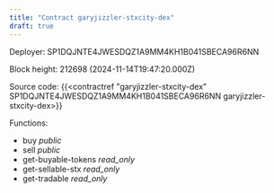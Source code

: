 ```yaml
---
title: "Contract garyjizzler-stxcity-dex"
draft: true
---
```

Deployer: SP1DQJNTE4JWESDQZ1A9MM4KH1B041SBECA96R6NN


 



Block height: 212698 (2024-11-14T19:47:20.000Z)

Source code: {{<contractref "garyjizzler-stxcity-dex" SP1DQJNTE4JWESDQZ1A9MM4KH1B041SBECA96R6NN garyjizzler-stxcity-dex>}}

Functions:

* buy _public_
* sell _public_
* get-buyable-tokens _read_only_
* get-sellable-stx _read_only_
* get-tradable _read_only_
